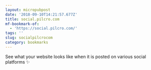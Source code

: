 ```yaml
---
layout: micropubpost
date: '2018-09-10T14:21:57.677Z'
title: social.pilcro.com
mf-bookmark-of:
  - 'https://social.pilcro.com/'
tags: ''
slug: socialpilcrocom
category: bookmarks
---
```

See what your website looks like when it is posted on various social platforms ✨
